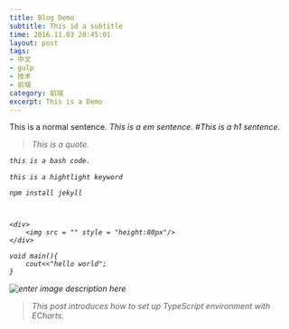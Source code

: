 ```yaml
---
title: Blog Demo
subtitle: This id a subtitle
time: 2016.11.03 20:45:01
layout: post
tags:
- 中文
- gulp
- 技术
- 前端
category: 前端
excerpt: This is a Demo
---
```


This is a normal sentence.
<em>This is a em sentence.<em>
#This is a h1 sentence.
> This is a quote.

~~~bash
this is a bash code.
~~~
`this is a hightlight keyword`

    npm install jekyll

 

    <div>
	    <img src = "" style = "height:80px"/>
    </div>

    void main(){
		cout<<"hello world";
	}

   



![enter image description here](http://120.27.93.212:8080/pic-server//upload/2/2/timeago3723c8465-3443-4b30-a67b-d1963bdfc2d9.png)
> This post introduces how to set up TypeScript environment with ECharts.

